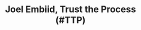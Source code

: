 ---
pid: ws166
title: Joel Embiid, Trust the Process (#TTP)
location_transcription: Capitolo Playground
coordinates: "[-75.159987631476, 39.933894140733]"
zipcode: '19147'
gen_neighborhood: South Philadelphia
neighborhood: Queen Village,Bella Vista,Pennsport,Italian Market
outside_phl: 
age: '28'
age_range: 20-29
instagram: 
image_file_name: ws_166.jpg
proposal_transcription: |-
  Picture of him with his arms spread out wide with a nameplate below it and his official moniker of //Trust The Process// below it.

  This is the park he came out to shoot hoops with kids a few moths ago. A superstar of his caliber doesn't do stuff like that ever + he's really a man of the people
topic: Person,Pop Culture,Sports
topic_summary: 0, 0, 0, 0
type: 2D,Mural
keywords_other: joel embiid, TTP, the process, trust the process, GOAT
credit: Omar Sandimami + Jococece Radojare
image_labels: 
twitter: 
facebook: 
permalink: "/monuments/ws166/"
layout: item-page
---